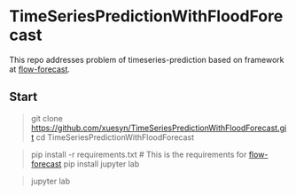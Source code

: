 # TimeSeriesPredictionWithFloodForecast

This repo addresses problem of timeseries-prediction based on framework at [flow-forecast](https://github.com/AIStream-Peelout/flow-forecast).

## Start

> git clone https://github.com/xuesyn/TimeSeriesPredictionWithFloodForecast.git
> cd TimeSeriesPredictionWithFloodForecast

> pip install -r requirements.txt # This is the requirements for [flow-forecast](https://github.com/AIStream-Peelout/flow-forecast)
> pip install jupyter lab

> jupyter lab

